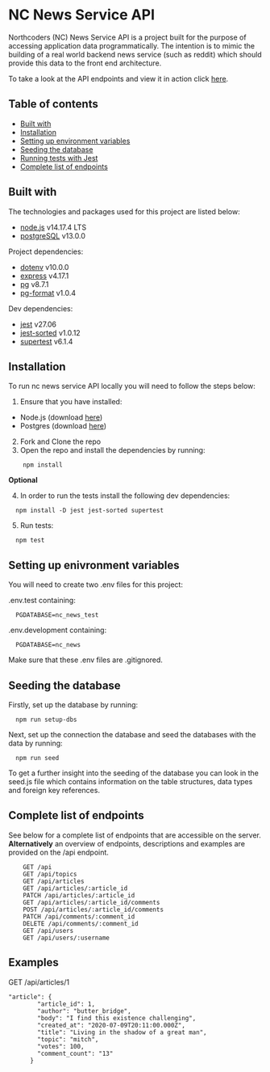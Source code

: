 # NC News Service API

Northcoders (NC) News Service API is a project built for the purpose of accessing application data programmatically. The intention is to mimic the building of a real world backend news service (such as reddit) which should provide this data to the front end architecture.

To take a look at the API endpoints and view it in action click [here](https://nc-news-service-backend.herokuapp.com/api).

## Table of contents

- [Built with](#Built-with)
- [Installation](#installation)
- [Setting up environment variables](#setting-up-environment-variables)
- [Seeding the database](#seeding-the-database)
- [Running tests with Jest](#running-tests-with-jest)
- [Complete list of endpoints](#complete-list-of-endpoints)

## Built with

The technologies and packages used for this project are listed below:

- [node.js](https://nodejs.org/en/) v14.17.4 LTS
- [postgreSQL](https://www.postgresql.org/) v13.0.0

Project dependencies:

- [dotenv](https://www.npmjs.com/package/dotenv) v10.0.0
- [express](https://expressjs.com/) v4.17.1
- [pg](https://node-postgres.com/) v8.7.1
- [pg-format](https://www.npmjs.com/package/pg-format) v1.0.4

Dev dependencies:

- [jest](https://jestjs.io/) v27.06
- [jest-sorted](https://www.npmjs.com/package/jest-sorted) v1.0.12
- [supertest](https://www.npmjs.com/package/supertest) v6.1.4

## Installation

To run nc news service API locally you will need to follow the steps below:

1. Ensure that you have installed:

- Node.js (download [here](https://nodejs.org/en/))
- Postgres (download [here](https://www.postgresql.org/))

2. Fork and Clone the repo
3. Open the repo and install the dependencies by running:

```
    npm install
```

**Optional**

4. In order to run the tests install the following dev dependencies:

```
  npm install -D jest jest-sorted supertest
```

5. Run tests:

```
  npm test
```

## Setting up enivronment variables

You will need to create two .env files for this project:

.env.test containing:

```
  PGDATABASE=nc_news_test
```

.env.development containing:

```
  PGDATABASE=nc_news
```

Make sure that these .env files are .gitignored.

## Seeding the database

Firstly, set up the database by running:

```
  npm run setup-dbs
```

Next, set up the connection the database and seed the databases with the data by running:

```
  npm run seed
```

To get a further insight into the seeding of the database you can look in the seed.js file which contains information on the table structures, data types and foreign key references.

## Complete list of endpoints

See below for a complete list of endpoints that are accessible on the server.
**Alternatively** an overview of endpoints, descriptions and examples are provided on the /api endpoint.

```
    GET /api
    GET /api/topics
    GET /api/articles
    GET /api/articles/:article_id
    PATCH /api/articles/:article_id
    GET /api/articles/:article_id/comments
    POST /api/articles/:article_id/comments
    PATCH /api/comments/:comment_id
    DELETE /api/comments/:comment_id
    GET /api/users
    GET /api/users/:username
```

## Examples

GET /api/articles/1

```
"article": {
        "article_id": 1,
        "author": "butter_bridge",
        "body": "I find this existence challenging",
        "created_at": "2020-07-09T20:11:00.000Z",
        "title": "Living in the shadow of a great man",
        "topic": "mitch",
        "votes": 100,
        "comment_count": "13"
      }
```
